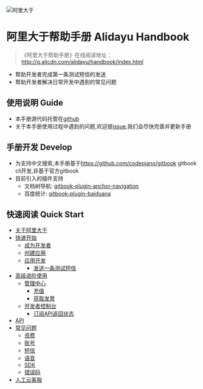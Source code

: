![阿里大于](http://img.alicdn.com/tps/TB1LLEDKVXXXXXlXpXXXXXXXXXX-346-34.svg)

# 阿里大于帮助手册 Alidayu Handbook

> 《阿里大于帮助手册》在线阅读地址：<http://g.alicdn.com/alidayu/handbook/index.html>

- 帮助开发者完成第一条测试短信的发送
- 帮助开发者解决日常开发中遇到的常见问题

## 使用说明 Guide
- 本手册源代码托管在[github](https://github.com/alidayu/alidayu-handbook)
- 关于本手册使用过程中遇到的问题,欢迎提[issue](https://github.com/alidayu/alidayu-handbook/issues),我们会尽快完善并更新手册

## 手册开发 Develop
- 为支持中文搜索,本手册基于<https://github.com/codepiano/gitbook> gitbook cli开发,非基于官方gitbook
- 目前引入的插件支持
  - 文档树导航: [gitbook-plugin-anchor-navigation](https://www.npmjs.com/package/gitbook-plugin-anchor-navigation)
  - 百度统计: [gitbook-plugin-baiduana](https://www.npmjs.com/package/gitbook-plugin-baiduana)

## 快速阅读 Quick Start

* [关于阿里大于](about/index.md)
* [快速开始](start/index.md)
  - [成为开发者](start/developer-reg.md)
  - [创建应用](start/app-create.md)
  - [应用开发](start/app-develop.md)
    - [发送一条测试短信](start/test-sms.md)
* [高级进阶使用](senior/index.md)
  - [管理中心](senior/manage-center.md)
    - [充值](senior/charge.md)
    - [获取发票](senior/invoice.md)
  - [开发者控制台](senior/dev-console.md)
    - [订阅API返回状态](senior/subscribe-interface-status.md)
* [API](api/index.md)
* [常见问题](help/index.md)
  - [资费](help/fee.md)
  - [账号](help/account.md)
  - [短信](help/sms.md)
  - [语音](help/voice.md)
  - [SDK](help/sdk.md)
  - [错误码](help/error-code.md)
* [人工云客服](help/service.md)
